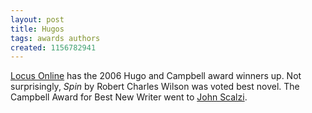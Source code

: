 ```yaml
---
layout: post
title: Hugos
tags: awards authors
created: 1156782941
---
```

[Locus Online](http://www.locusmag.com/2006/News/08_HugoCampbellWinners.html) has the 2006 Hugo and Campbell award winners up.  Not surprisingly, _Spin_ by Robert Charles Wilson was voted best novel.  The Campbell Award for Best New Writer went to [John Scalzi](http://www.scalzi.com/whatever/).
